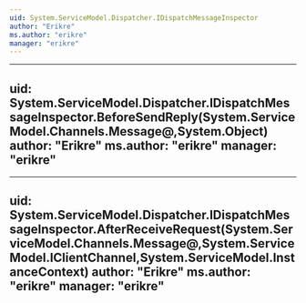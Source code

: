 ```yaml
---
uid: System.ServiceModel.Dispatcher.IDispatchMessageInspector
author: "Erikre"
ms.author: "erikre"
manager: "erikre"
---
```


---
uid: System.ServiceModel.Dispatcher.IDispatchMessageInspector.BeforeSendReply(System.ServiceModel.Channels.Message@,System.Object)
author: "Erikre"
ms.author: "erikre"
manager: "erikre"
---

---
uid: System.ServiceModel.Dispatcher.IDispatchMessageInspector.AfterReceiveRequest(System.ServiceModel.Channels.Message@,System.ServiceModel.IClientChannel,System.ServiceModel.InstanceContext)
author: "Erikre"
ms.author: "erikre"
manager: "erikre"
---
